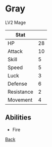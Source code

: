 # Gray

LV2 Mage

| Stat       | <!-- --> |
| ---------- | -------- |
| HP         | 28       |
| Attack     | 10       |
| Skill      | 5        |
| Speed      | 5        |
| Luck       | 3        |
| Defense    | 6        |
| Resistance | 2        |
| Movement   | 4        |

## Abilities

- Fire

[Back](README.md)
